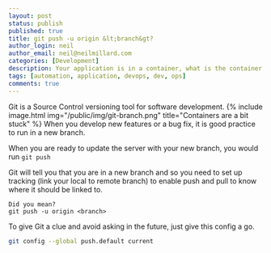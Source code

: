 ```yaml
---
layout: post
status: publish
published: true
title: git push -u origin &lt;branch&gt?
author_login: neil
author_email: neil@neilmillard.com
categories: [Development]
description: Your application is in a container, what is the container in?
tags: [automation, application, devops, dev, ops]
comments: true
---
```

Git is a Source Control versioning tool for software development.
{% include image.html
img="/public/img/git-branch.png"
title="Containers are a bit stuck" %}
When you develop new features or a bug fix, it is good practice to run in a new branch.

When you are ready to update the server with your new branch, you would run `git push`

Git will tell you that you are in a new branch and so you need to set up tracking (link your local to remote branch) to
enable push and pull to know where it should be linked to.

```
Did you mean?
git push -u origin <branch>
```

To give Git a clue and avoid asking in the future, just give this config a go.

```bash
git config --global push.default current
```
